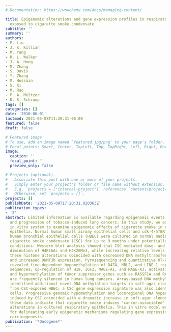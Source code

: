 ```yaml
---
# Documentation: https://wowchemy.com/docs/managing-content/

title: Epigenomic alterations and gene expression profiles in respiratory epithelia
  exposed to cigarette smoke condensate
subtitle: ''
summary: ''
authors:
- F. Liu
- J. K. Killian
- M. Yang
- R. L. Walker
- J. A. Hong
- M. Zhang
- S. Davis
- Y. Zhang
- M. Hussain
- S. Xi
- M. Rao
- P. A. Meltzer
- D. S. Schrump
tags: []
categories: []
date: '2010-06-01'
lastmod: 2021-05-08T11:20:31-06:00
featured: false
draft: false

# Featured image
# To use, add an image named `featured.jpg/png` to your page's folder.
# Focal points: Smart, Center, TopLeft, Top, TopRight, Left, Right, BottomLeft, Bottom, BottomRight.
image:
  caption: ''
  focal_point: ''
  preview_only: false

# Projects (optional).
#   Associate this post with one or more of your projects.
#   Simply enter your project's folder or file name without extension.
#   E.g. `projects = ["internal-project"]` references `content/project/deep-learning/index.md`.
#   Otherwise, set `projects = []`.
projects: []
publishDate: '2021-05-08T17:20:31.820363Z'
publication_types:
- '2'
abstract: Limited information is available regarding epigenomic events mediating initiation
  and progression of tobacco-induced lung cancers. In this study, we established an
  in vitro system to examine epigenomic effects of cigarette smoke in respiratory
  epithelia. Normal human small airway epithelial cells and cdk-4/hTERT-immortalized
  human bronchial epithelial cells (HBEC) were cultured in normal media with or without
  cigarette smoke condensate (CSC) for up to 9 months under potentially relevant exposure
  conditions. Western blot analysis showed that CSC mediated dose- and time-dependent
  diminution of H4K16Ac and H4K20Me3, while increasing relative levels of H3K27Me3;
  these histone alterations coincided with decreased DNA methyltransferase 1 (DNMT1)
  and increased DNMT3b expression. Pyrosequencing and quantitative RT-PCR experiments
  revealed time-dependent hypomethylation of D4Z4, NBL2, and LINE-1 repetitive DNA
  sequences; up-regulation of H19, IGF2, MAGE-A1, and MAGE-A3; activation of Wnt signaling;
  and hypermethylation of tumor suppressor genes such as RASSF1A and RAR-beta, which
  are frequently silenced in human lung cancers. Array-based DNA methylation profiling
  identified additional novel DNA methylation targets in soft-agar clones derived
  from CSC-exposed HBEC; a CSC gene expression signature was also identified in these
  cells. Progressive genomic hypomethylation and locoregional DNA hypermethylation
  induced by CSC coincided with a dramatic increase in soft-agar clonogenicity. Collectively,
  these data indicate that cigarette smoke induces 'cancer-associated' epigenomic
  alterations in cultured respiratory epithelia. This in vitro model may prove useful
  for delineating early epigenetic mechanisms regulating gene expression during pulmonary
  carcinogenesis.
publication: '*Oncogene*'
---
```

